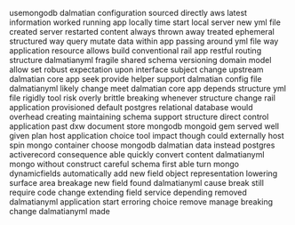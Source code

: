 usemongodb dalmatian configuration sourced directly aws latest information worked running app locally time start local server new yml file created server restarted content always thrown away treated ephemeral structured way query mutate data within app passing around yml file way application resource allows build conventional rail app restful routing structure dalmatianyml fragile shared schema versioning domain model allow set robust expectation upon interface subject change upstream dalmatian core app seek provide helper support dalmatian config file dalmatianyml likely change meet dalmatian core app depends structure yml file rigidly tool risk overly brittle breaking whenever structure change rail application provisioned default postgres relational database would overhead creating maintaining schema support structure direct control application past dxw document store mongodb mongoid gem served well given plan host application choice tool impact though could externally host spin mongo container choose mongodb dalmatian data instead postgres activerecord consequence able quickly convert content dalmatianyml mongo without construct careful schema first able turn mongo dynamicfields automatically add new field object representation lowering surface area breakage new field found dalmatianyml cause break still require code change extending field service depending removed dalmatianyml application start erroring choice remove manage breaking change dalmatianyml made